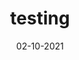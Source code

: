 ---
category: false
date: 02-10-2021
flux: false
link: https://owlly-house.netlify.app/notes/testing
share: true
title: testing
---